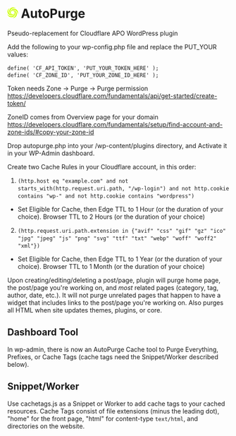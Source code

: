 # <img src="favicon.png" alt="Project Icon" width="24"> AutoPurge
Pseudo-replacement for Cloudflare APO WordPress plugin

Add the following to your wp-config.php file and replace the PUT_YOUR values:
```
define( 'CF_API_TOKEN', 'PUT_YOUR_TOKEN_HERE' );
define( 'CF_ZONE_ID', 'PUT_YOUR_ZONE_ID_HERE' );
```
Token needs Zone -> Purge -> Purge permission
https://developers.cloudflare.com/fundamentals/api/get-started/create-token/

ZoneID comes from Overview page for your domain
https://developers.cloudflare.com/fundamentals/setup/find-account-and-zone-ids/#copy-your-zone-id

Drop autopurge.php into your /wp-content/plugins directory, and Activate it in your WP-Admin dashboard.

Create two Cache Rules in your Cloudflare account, in this order:
1) `(http.host eq "example.com" and not starts_with(http.request.uri.path, "/wp-login") and not http.cookie contains "wp-" and not http.cookie contains "wordpress")`
 - Set Eligible for Cache, then Edge TTL to 1 Hour (or the duration of your choice). Browser TTL to 2 Hours (or the duration of your choice)
2) `(http.request.uri.path.extension in {"avif" "css" "gif" "gz" "ico" "jpg" "jpeg" "js" "png" "svg" "ttf" "txt" "webp" "woff" "woff2" "xml"})`
 - Set Eligible for Cache, then Edge TTL to 1 Year (or the duration of your choice). Browser TTL to 1 Month (or the duration of your choice)

Upon creating/editing/deleting a post/page, plugin will purge home page, the post/page you're working on, and *most* related pages (category, tag, author, date, etc.). It will not purge unrelated pages that happen to have a widget that includes links to the post/page you're working on. Also purges all HTML when site updates themes, plugins, or core.

## Dashboard Tool
In wp-admin, there is now an AutoPurge Cache tool to Purge Everything, Prefixes, or Cache Tags (cache tags need the Snippet/Worker described below).

## Snippet/Worker
Use cachetags.js as a Snippet or Worker to add cache tags to your cached resources. Cache Tags consist of file extensions (minus the leading dot), "home" for the front page, "html" for content-type `text/html`, and directories on the website.
